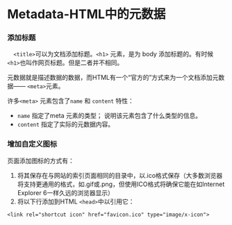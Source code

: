 # Metadata-HTML中的元数据

### 添加标题

`  <title>`可以为文档添加标题。`<h1>` 元素，是为 body 添加标题的。有时候 `<h1>`也叫作网页标题。但是二者并不相同。

元数据就是描述数据的数据，而HTML有一个“官方的”方式来为一个文档添加元数据——  `<meta>`元素。

许多`<meta>` 元素包含了`name` 和 `content` 特性：

- `name` 指定了meta 元素的类型； 说明该元素包含了什么类型的信息。
- `content` 指定了实际的元数据内容。

### 增加自定义图标

页面添加图标的方式有：

1. 将其保存在与网站的索引页面相同的目录中，以.ico格式保存（大多数浏览器将支持更通用的格式，如.gif或.png，但使用ICO格式将确保它能在如Internet Explorer 6一样久远的浏览器显示）
2. 将以下行添加到HTML `<head>`中以引用它：

```
<link rel="shortcut icon" href="favicon.ico" type="image/x-icon">
```

